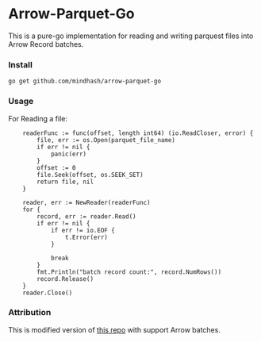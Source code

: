 # Arrow-Parquet-Go

This is a pure-go implementation for reading and writing parquest files into Arrow Record batches. 

### Install
``` go get github.com/mindhash/arrow-parquet-go ```

### Usage

For Reading a file: 

``` 
    readerFunc := func(offset, length int64) (io.ReadCloser, error) {
        file, err := os.Open(parquet_file_name)
        if err != nil {
            panic(err)
        }   
        offset := 0 
        file.Seek(offset, os.SEEK_SET)
        return file, nil
	}

    reader, err := NewReader(readerFunc)
    for {
		record, err := reader.Read()
		if err != nil {
			if err != io.EOF {
				t.Error(err)
			}

			break
		}
        fmt.Println("batch record count:", record.NumRows())
        record.Release()
    }
    reader.Close()

```



### Attribution
This is modified version of [this repo](https://github.com/minio/parquet-go) with support Arrow batches.

